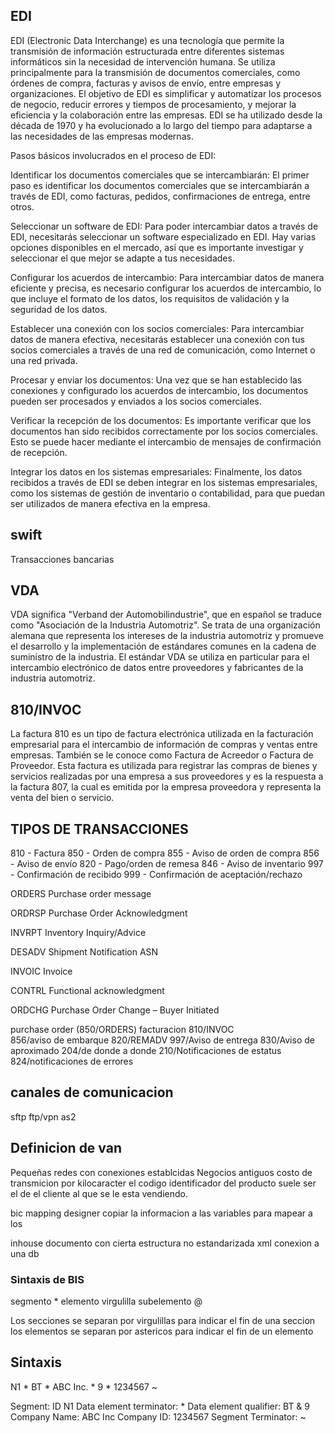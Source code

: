 ## EDI 
EDI (Electronic Data Interchange) es una tecnología que permite la transmisión de información 
estructurada entre diferentes sistemas informáticos sin la necesidad de intervención humana.
Se utiliza principalmente para la transmisión de documentos comerciales, como órdenes de compra,
facturas y avisos de envío, entre empresas y organizaciones. El objetivo de EDI es simplificar y
automatizar los procesos de negocio, reducir errores y tiempos de procesamiento, y 
mejorar la eficiencia y la colaboración entre las empresas. EDI se ha utilizado desde la 
década de 1970 y ha evolucionado a lo largo del tiempo para adaptarse a las necesidades de las
empresas modernas.

Pasos básicos involucrados en el proceso de EDI:

Identificar los documentos comerciales que se intercambiarán: 
El primer paso es identificar los documentos comerciales que se intercambiarán a través de EDI,
como facturas, pedidos, confirmaciones de entrega, entre otros.

Seleccionar un software de EDI: 
Para poder intercambiar datos a través de EDI, necesitarás seleccionar un software especializado en EDI.
Hay varias opciones disponibles en el mercado, así que es importante investigar y seleccionar 
el que mejor se adapte a tus necesidades.

Configurar los acuerdos de intercambio: 
Para intercambiar datos de manera eficiente y precisa, es necesario configurar los acuerdos de intercambio, 
lo que incluye el formato de los datos, los requisitos de validación y la seguridad de los datos.

Establecer una conexión con los socios comerciales: 
Para intercambiar datos de manera efectiva, necesitarás establecer una conexión con tus socios comerciales 
a través de una red de comunicación, como Internet o una red privada.

Procesar y enviar los documentos: 
Una vez que se han establecido las conexiones y configurado los acuerdos de intercambio, 
los documentos pueden ser procesados y enviados a los socios comerciales.

Verificar la recepción de los documentos: 
Es importante verificar que los documentos han sido recibidos correctamente por los socios comerciales. 
Esto se puede hacer mediante el intercambio de mensajes de confirmación de recepción.

Integrar los datos en los sistemas empresariales: 
Finalmente, los datos recibidos a través de EDI se deben integrar en los sistemas empresariales, 
como los sistemas de gestión de inventario o contabilidad, para que puedan ser utilizados de manera efectiva
en la empresa.

## swift 
Transacciones bancarias
## VDA
VDA significa "Verband der Automobilindustrie", que en español se traduce como "Asociación de la Industria Automotriz". Se trata de una organización alemana que representa los intereses de la industria automotriz y promueve el desarrollo y la implementación de estándares comunes en la cadena de suministro de la industria. El estándar VDA se utiliza en particular para el intercambio electrónico de datos entre proveedores y fabricantes de la industria automotriz.
## 810/INVOC
La factura 810 es un tipo de factura electrónica utilizada en la facturación empresarial para el intercambio de información de compras y ventas entre empresas. También se le conoce como Factura de Acreedor o Factura de Proveedor. Esta factura es utilizada para registrar las compras de bienes y servicios realizadas por una empresa a sus proveedores y es la respuesta a la factura 807, la cual es emitida por la empresa proveedora y representa la venta del bien o servicio.


## TIPOS DE TRANSACCIONES
810 - Factura
850 - Orden de compra
855 - Aviso de orden de compra
856 - Aviso de envío
820 - Pago/orden de remesa
846 - Aviso de inventario
997 - Confirmación de recibido
999 - Confirmación de aceptación/rechazo

ORDERS           Purchase order message

ORDRSP           Purchase Order Acknowledgment

INVRPT            Inventory Inquiry/Advice

DESADV           Shipment Notification ASN

INVOIC            Invoice

CONTRL           Functional acknowledgment

ORDCHG         Purchase Order Change – Buyer Initiated


purchase order (850/ORDERS)
facturacion	810/INVOC  
856/aviso de embarque
820/REMADV
997/Aviso de entrega
830/Aviso de aproximado
204/de donde a donde
210/Notificaciones de estatus
824/notificaciones de errores

## canales de comunicacion
sftp
ftp/vpn
as2


## Definicion de van 
Pequeñas redes con conexiones establcidas
Negocios antiguos
costo de transmicion por kilocaracter
el codigo identificador del producto suele ser el de el cliente al que se le esta vendiendo.

bic mapping designer
copiar la informacion a las variables
para mapear a los 

inhouse
documento con cierta estructura no estandarizada
xml conexion a una db

### Sintaxis de BIS
segmento *
elemento virgulilla 
subelemento @

Los secciones se separan por virgulillas para indicar el fin de una seccion
los elementos se separan por astericos para indicar el fin de un elemento


## Sintaxis
N1 * BT * ABC Inc. * 9 * 1234567 ~

Segment: ID N1
Data element terminator: *
Data element qualifier: BT & 9
Company Name: ABC Inc
Company ID: 1234567
Segment Terminator: ~




